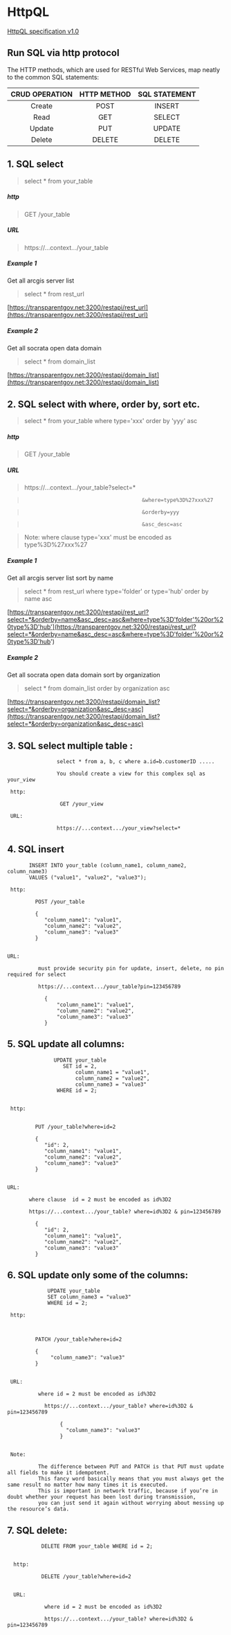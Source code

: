 # HttpQL



[ HttpQL specification v1.0 ](https://transparentgov.net/httpql/index.html)

## Run SQL via http protocol

The HTTP methods, which are used for RESTful Web Services, map neatly to the common SQL statements:
 
 
   | CRUD OPERATION	 |    HTTP METHOD	  | SQL STATEMENT    |
   |:----------------:|:----------------:|:----------------:|
   |  Create	       |    POST	        |   INSERT         |
   |  Read	          |    GET	        |   SELECT         |
   |  Update	       |    PUT      	  |   UPDATE         |
   |  Delete	       |    DELETE	     |   DELETE         |
     
     
     




## 1. SQL select
> select * from your_table
                    
    
##### http
> GET /your_table


##### URL                
> https://...context.../your_table



##### Example 1
                  
  Get all arcgis server list

> select * from rest_url 

  [https://transparentgov.net:3200/restapi/rest_url](https://transparentgov.net:3200/restapi/rest_url)



##### Example 2

  Get all socrata open data domain
                 
> select * from domain_list

  [https://transparentgov.net:3200/restapi/domain_list](https://transparentgov.net:3200/restapi/domain_list)
                                   
                    
                    
                    
## 2. SQL select with where, order by, sort etc.

> select * from your_table where type='xxx' order by 'yyy' asc
          
##### http
      
> GET /your_table    
          
##### URL 
                     
> https://...context.../your_table?select=*

>                                           &where=type%3D%27xxx%27

>                                           &orderby=yyy

>                                           &asc_desc=asc


>  Note:  where clause type='xxx' must be encoded as type%3D%27xxx%27

##### Example 1

Get all arcgis server list sort by name
                                    
> select * from rest_url where type='folder' or type='hub' order by name asc

[https://transparentgov.net:3200/restapi/rest_url?select=*&orderby=name&asc_desc=asc&where=type%3D'folder'%20or%20type%3D'hub'](https://transparentgov.net:3200/restapi/rest_url?select=*&orderby=name&asc_desc=asc&where=type%3D'folder'%20or%20type%3D'hub')



##### Example 2
 Get all socrata open data domain sort by organization
 
 >select * from domain_list order by organization asc
 
[https://transparentgov.net:3200/restapi/domain_list?select=*&orderby=organization&asc_desc=asc](https://transparentgov.net:3200/restapi/domain_list?select=*&orderby=organization&asc_desc=asc)
                     






## 3. SQL select multiple table :

                    select * from a, b, c where a.id=b.customerID .....
                    
                    You should create a view for this complex sql as your_view
    
     http:
      
                     GET /your_view    
    
     URL:             
     
                    https://...context.../your_view?select=* 
        
        
        
## 4. SQL insert

           INSERT INTO your_table (column_name1, column_name2, column_name3) 
           VALUES ("value1", "value2", "value3");       
           
     http: 
     
             POST /your_table

             {
                "column_name1": "value1",
                "column_name2": "value2",
                "column_name3": "value3"
             }
        
    
    URL:   
              
              must provide security pin for update, insert, delete, no pin required for select 
              
              https://...context.../your_table?pin=123456789    
               
                {
                    "column_name1": "value1",
                    "column_name2": "value2",
                    "column_name3": "value3"
                }
                
                
                
        
## 5. SQL update all columns: 

                   UPDATE your_table
                      SET id = 2, 
                          column_name1 = "value1", 
                          column_name2 = "value2", 
                          column_name3 = "value3"
                    WHERE id = 2;        
                    
                    
     http: 
             
            
             PUT /your_table?where=id=2

             {
                "id": 2, 
                "column_name1": "value1",
                "column_name2": "value2",
                "column_name3": "value3"
             }
                    
                    
    URL:    
    
           where clause  id = 2 must be encoded as id%3D2
        
           https://...context.../your_table? where=id%3D2 & pin=123456789 

             {
                "id": 2, 
                "column_name1": "value1",
                "column_name2": "value2",
                "column_name3": "value3"
             }


## 6. SQL update only some of the columns:

                 UPDATE your_table
                 SET column_name3 = "value3"
                 WHERE id = 2;

     http: 
             
             
            
             PATCH /your_table?where=id=2

             {
                  "column_name3": "value3"
             }
             

     URL:    
      
              where id = 2 must be encoded as id%3D2
              
                https://...context.../your_table? where=id%3D2 & pin=123456789 

                     {
                       "column_name3": "value3"
                     }
             
             
     Note: 
     
              The difference between PUT and PATCH is that PUT must update all fields to make it idempotent. 
              This fancy word basically means that you must always get the same result no matter how many times it is executed. 
              This is important in network traffic, because if you’re in doubt whether your request has been lost during transmission, 
              you can just send it again without worrying about messing up the resource’s data.           
              
              
              

## 7. SQL delete:


               DELETE FROM your_table WHERE id = 2;
               

      http: 
             
               DELETE /your_table?where=id=2
               
               
      URL:     
      
                where id = 2 must be encoded as id%3D2
              
                https://...context.../your_table? where=id%3D2 & pin=123456789 



              
  
      